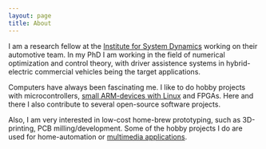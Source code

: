 ```yaml
---
layout: page
title: About
---
```


I am a research fellow at the [Institute for System Dynamics][1] working on their automotive team. In my PhD I am working in the field of numerical optimization and control theory, with driver assistence systems in hybrid-electric commercial vehicles being the target applications.

Computers have always been fascinating me. I like to do hobby projects with microcontrollers, [small ARM-devices with Linux][2] and FPGAs. Here and there I also contribute to several open-source software projects. 

Also, I am very interested in low-cost home-brew prototyping, such as 3D-printing, PCB milling/development. Some of the hobby projects I do are used for home-automation or [multimedia applications][3].

[1]: http://www.isys.uni-stuttgart.de/mitarbeiter/sonntag/index.en.html "isys staff member page"
[2]: http://home.g8.net/ "Ubuntu based Linux for ARM devices"
[3]: http://www.autojuwel.de/frames.htm?/pictures.php?cat=iPod%20cradle%20-%20home%20brew "Apple iPod cradle for Audi CD Changer interfaces"